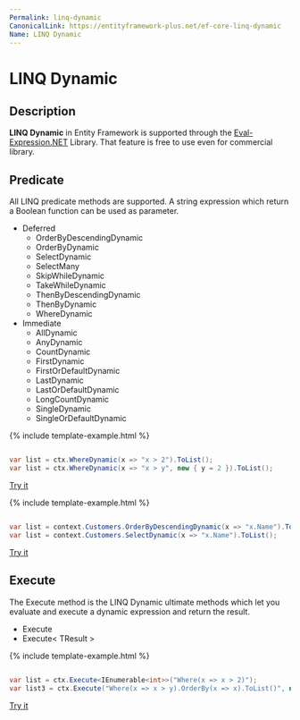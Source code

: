 ```yaml
---
Permalink: linq-dynamic
CanonicalLink: https://entityframework-plus.net/ef-core-linq-dynamic
Name: LINQ Dynamic
---
```


# LINQ Dynamic

## Description

**LINQ Dynamic** in Entity Framework is supported through the [Eval-Expression.NET](https://eval-expression.net/linq-dynamic) Library. That feature is free to use even for commercial library.

## Predicate

All LINQ predicate methods are supported. A string expression which return a Boolean function can be used as parameter.

- Deferred
   - OrderByDescendingDynamic
   - OrderByDynamic
   - SelectDynamic
   - SelectMany
   - SkipWhileDynamic
   - TakeWhileDynamic
   - ThenByDescendingDynamic
   - ThenByDynamic
   - WhereDynamic
- Immediate
   - AllDynamic
   - AnyDynamic
   - CountDynamic
   - FirstDynamic
   - FirstOrDefaultDynamic
   - LastDynamic
   - LastOrDefaultDynamic
   - LongCountDynamic
   - SingleDynamic
   - SingleOrDefaultDynamic

{% include template-example.html %} 
```csharp

var list = ctx.WhereDynamic(x => "x > 2").ToList();
var list = ctx.WhereDynamic(x => "x > y", new { y = 2 }).ToList();

```
[Try it](https://dotnetfiddle.net/Otm0Aa)

{% include template-example.html %} 
```csharp

var list = context.Customers.OrderByDescendingDynamic(x => "x.Name").ToList();
var list = context.Customers.SelectDynamic(x => "x.Name").ToList();

```
[Try it](https://dotnetfiddle.net/OJjBgK)

##  Execute

The Execute method is the LINQ Dynamic ultimate methods which let you evaluate and execute a dynamic expression and return the result.

 - Execute
 - Execute< TResult >

{% include template-example.html %} 
```csharp
 
var list = ctx.Execute<IEnumerable<int>>("Where(x => x > 2)");
var list3 = ctx.Execute("Where(x => x > y).OrderBy(x => x).ToList()", new { y = 2 });

```
[Try it](https://dotnetfiddle.net/mwTqW7)

